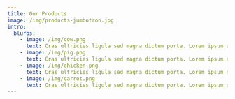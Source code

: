```yaml
---
title: Our Products
image: /img/products-jumbotron.jpg
intro:
  blurbs:    
    - image: /img/cow.png
      text: Cras ultricies ligula sed magna dictum porta. Lorem ipsum dolor sit amet, consectetur adipiscing elit. Pellentesque in ipsum id orci porta dapibus.
    - image: /img/pig.png
      text: Cras ultricies ligula sed magna dictum porta. Lorem ipsum dolor sit amet, consectetur adipiscing elit. Pellentesque in ipsum id orci porta dapibus.
    - image: /img/chicken.png
      text: Cras ultricies ligula sed magna dictum porta. Lorem ipsum dolor sit amet, consectetur adipiscing elit. Pellentesque in ipsum id orci porta dapibus.
    - image: /img/carrot.png
      text: Cras ultricies ligula sed magna dictum porta. Lorem ipsum dolor sit amet, consectetur adipiscing elit. Pellentesque in ipsum id orci porta dapibus.
---
```

